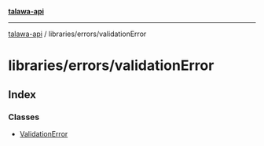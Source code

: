 [**talawa-api**](../../../README.md)

***

[talawa-api](../../../modules.md) / libraries/errors/validationError

# libraries/errors/validationError

## Index

### Classes

- [ValidationError](classes/ValidationError.md)

